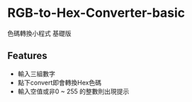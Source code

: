 # RGB-to-Hex-Converter-basic
色碼轉換小程式 基礎版

## Features
- 輸入三組數字
- 點下convert即會轉換Hex色碼
- 輸入空值或非0 ~ 255 的整數則出現提示
